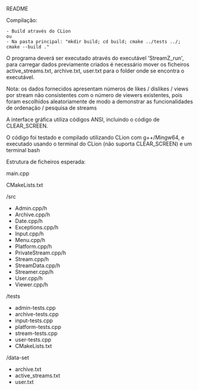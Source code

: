 README

Compilação:


    - Build através do CLion
    ou
    - Na pasta principal: "mkdir build; cd build; cmake ../tests ../; cmake --build ."
    

O programa deverá ser executado através do executável 'StreamZ_run', para carregar dados previamente criados é necessário mover os ficheiros active_streams.txt, archive.txt, user.txt para o folder onde se encontra o executável.

Nota: os dados fornecidos apresentam números de likes / dislikes / views por stream não consistentes com o número de viewers existentes, pois foram escolhidos aleatoriamente de modo a demonstrar as funcionalidades de ordenação / pesquisa de streams


A interface gráfica utiliza códigos ANSI, incluindo o código de CLEAR_SCREEN.


O código foi testado e compilado utilizando CLion com g++/Mingw64, e executado usando o terminal do CLion (não suporta CLEAR_SCREEN) e um terminal bash


Estrutura de ficheiros esperada:


main.cpp


CMakeLists.txt


/src
* Admin.cpp/h
* Archive.cpp/h
* Date.cpp/h
* Exceptions.cpp/h
* Input.cpp/h
* Menu.cpp/h
* Platform.cpp/h
* PrivateStream.cpp/h
* Stream.cpp/h
* StreamData.cpp/h
* Streamer.cpp/h
* User.cpp/h
* Viewer.cpp/h


/tests
* admin-tests.cpp
* archive-tests.cpp
* input-tests.cpp
* platform-tests.cpp
* stream-tests.cpp
* user-tests.cpp
* CMakeLists.txt


/data-set
* archive.txt
* active_streams.txt
* user.txt